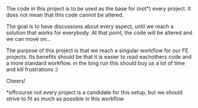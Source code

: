 The code in this project is to be used as the base for (not*) every project.
It does not mean that this code cannot be altered.

The goal is to have discussions about every aspect, until we reach a solution
that works for everybody. At that point, the code will be altered and we can
move on...

The purpose of this project is that we reach a singular workflow for our FE
projects. Its benefits should be that it is easier to read eachothers code and
a more standard workflow. in the long run this should buy us a lot of time and
kill frustrations :)

Cheers!

*offcourse not every project is a candidate for this setup, but we should strive
to fit as much as possible in this workflow